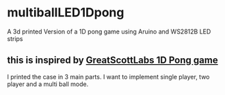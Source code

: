 # multiballLED1Dpong
A 3d printed Version of a 1D pong game using Aruino and WS2812B LED strips

## this is inspired by [GreatScottLabs 1D Pong game](https://www.instructables.com/id/Make-Your-Own-1D-Pong-Game/)

I printed the case in 3 main parts. I want to implement single player, two player and a multi ball mode.

